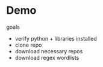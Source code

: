 # Demo


goals

- verify python + libraries installed
- clone repo
- download necessary repos
- download regex wordlists
